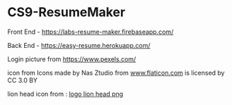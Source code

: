 # CS9-ResumeMaker

Front End - https://labs-resume-maker.firebaseapp.com/

Back End - https://easy-resume.herokuapp.com/

Login picture from https://www.pexels.com/

icon from Icons made by Nas Ztudio from www.flaticon.com is licensed by CC 3.0 BY

lion head icon from : <a href="https://www.freeiconspng.com/img/37126">logo lion head png</a>